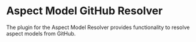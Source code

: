 # Aspect Model GitHub Resolver

The plugin for the Aspect Model Resolver provides functionality to resolve aspect models from GitHub.
